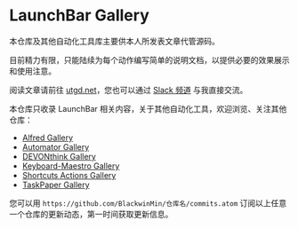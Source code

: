 # LaunchBar Gallery

本仓库及其他自动化工具库主要供本人所发表文章代管源码。

目前精力有限，只能陆续为每个动作编写简单的说明文档，以提供必要的效果展示和使用注意。

阅读文章请前往 [utgd.net](https://utgd.net)，您也可以通过 [Slack 频道](https://utgd.net/member-community) 与我直接交流。

本仓库只收录 LaunchBar 相关内容，关于其他自动化工具，欢迎浏览、关注其他仓库：

- [Alfred Gallery](https://github.com/BlackwinMin/Alfred-gallery)
- [Automator Gallery](https://github.com/BlackwinMin/Automator-gallery)
- [DEVONthink Gallery](https://github.com/BlackwinMin/DEVONthink-gallery)
- [Keyboard-Maestro Gallery](https://github.com/BlackwinMin/Keyboard-Maestro-gallery)
- [Shortcuts Actions Gallery](https://github.com/BlackwinMin/shortcuts-actions-gallery)
- [TaskPaper Gallery](https://github.com/BlackwinMin/TaskPaper-gallery)

您可以用 `https://github.com/BlackwinMin/仓库名/commits.atom` 订阅以上任意一个仓库的更新动态，第一时间获取更新信息。